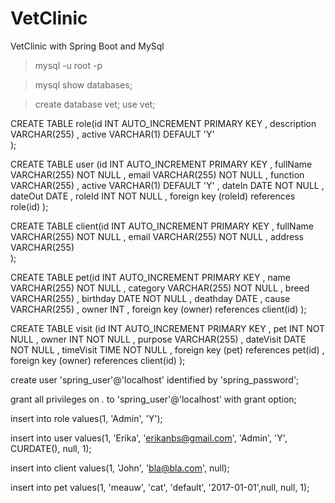 # VetClinic
VetClinic with Spring Boot and MySql

>mysql -u root -p

>mysql show databases;

>create database vet;
>use vet;

CREATE TABLE role(id INT AUTO_INCREMENT PRIMARY KEY
                , description VARCHAR(255)
           		, active VARCHAR(1) DEFAULT 'Y'		
                 );		

CREATE TABLE user (id INT AUTO_INCREMENT PRIMARY KEY
                 , fullName VARCHAR(255) NOT NULL
				 , email VARCHAR(255) NOT NULL
				 , function VARCHAR(255)
				 , active VARCHAR(1) DEFAULT 'Y'
				 , dateIn DATE NOT NULL
				 , dateOut DATE
				 , roleId INT NOT NULL
				 , foreign key (roleId) references role(id)
				 );
				 
CREATE TABLE client(id INT AUTO_INCREMENT PRIMARY KEY
                  , fullName VARCHAR(255) NOT NULL
                  , email VARCHAR(255) NOT NULL
                  , address VARCHAR(255)				  
                 );				 
				 
CREATE TABLE pet(id INT AUTO_INCREMENT PRIMARY KEY
               , name VARCHAR(255) NOT NULL
			   , category VARCHAR(255) NOT NULL
			   , breed VARCHAR(255)
			   , birthday DATE NOT NULL
			   , deathday DATE
			   , cause VARCHAR(255)
			   , owner INT
			   , foreign key (owner) references client(id)
               );				 

CREATE TABLE visit (id INT AUTO_INCREMENT PRIMARY KEY
                  , pet INT NOT NULL
				  , owner INT NOT NULL
				  , purpose VARCHAR(255)
                  , dateVisit DATE NOT NULL
				  , timeVisit TIME NOT NULL
                  , foreign key (pet) references pet(id)
				  , foreign key (owner) references client(id)
                  );


create user 'spring_user'@'localhost' identified by 'spring_password';

grant all privileges on *.* to 'spring_user'@'localhost' with grant option;

insert into role values(1, 'Admin', 'Y');

insert into user values(1, 'Erika', 'erikanbs@gmail.com', 'Admin', 'Y', CURDATE(), null, 1);

insert into client values(1, 'John', 'bla@bla.com', null);

insert into pet values(1, 'meauw', 'cat', 'default', '2017-01-01',null, null, 1);

